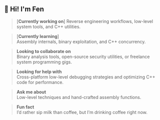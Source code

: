 
<!--
**stefen-lowcode/stefen-lowcode** is a ✨ _special_ ✨ repository because its `README.md` (this file) appears on your GitHub profile.

Here are some ideas to get you started:

- 🔭 I’m currently working on ...
- 🌱 I’m currently learning ...
- 👯 I’m looking to collaborate on ...
- 🤔 I’m looking for help with ...
- 💬 Ask me about ...
- 📫 How to reach me: ...
- 😄 Pronouns: ...
- ⚡ Fun fact: ...

--> 

## 👋 Hi! I'm Fen

> [**Currently working on**]
Reverse engineering workflows, low-level system tools, and C++ utilities.

> [**Currently learning**]  
Assembly internals, binary exploitation, and C++ concurrency.

> **Looking to collaborate on**  
> Binary analysis tools, open-source security utilities, or freelance system programming gigs.

> **Looking for help with**  
> Cross-platform low-level debugging strategies and optimizing C++ code for performance.

> **Ask me about**  
> Low-level techniques and hand-crafted assembly functions.

> **Fun fact**  
> I’d rather sip milk than coffee, but I’m drinking coffee right now.
